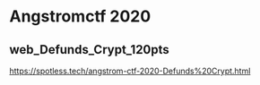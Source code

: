 # Angstromctf 2020

## web_Defunds_Crypt_120pts
https://spotless.tech/angstrom-ctf-2020-Defunds%20Crypt.html


